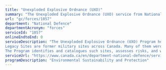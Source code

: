 ```yaml
---
title: "Unexploded Explosive Ordnance (UXO)"
summary: "The Unexploded Explosive Ordnance (UXO) service from National Defence is not available end-to-end online, according to the GC Service Inventory."
url: "gc/forces/1057"
department: "National Defence"
departmentAcronym: "forces"
serviceId: "1057"
onlineEndtoEnd: 0
serviceDescription: "The Unexploded Explosive Ordnance (UXO) Program helps to manage risks posed by UXO on Legacy Sites across the country and thereby contributes to the health and safety of Canadians. 
Legacy Sites are former military sites across Canada. Many of them were used for training and weapons testing during conflicts such as the world wars and the Korean War. A UXO legacy site is any property that was owned, leased or used by the Department of National Defence (DND) for military purposes. These properties are no longer a part of the department’s inventory, but could still present a UXO-related risk to the public.
The Program identifies and catalogues such sites, assesses risks, and works to reduce UXO risk through property controls, assessment surveys, UXO clearance operations, and public education."
serviceUrl: "https://www.canada.ca/en/department-national-defence/services/uxo/unexploded-explosive-ordnance.html"
programDescription: "Environmental Sustainability and Protection"
---
```

